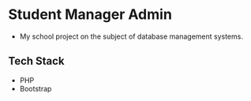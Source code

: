 # Student Manager Admin
- My school project on the subject of database management systems.

## Tech Stack
- PHP
- Bootstrap
